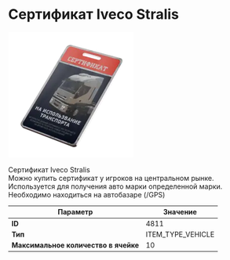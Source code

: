 # Сертификат Iveco Stralis

![Item Image](../img/4811.webp?raw=true)

Сертификат Iveco Stralis<br>Можно купить сертификат у игроков на центральном рынке.<br>Используется для получения авто марки определенной марки.<br>Необходимо находиться на автобазаре (/GPS)


| Параметр | Значение |
|----------|----------|
| **ID** | 4811 |
| **Тип** | ITEM_TYPE_VEHICLE |
| **Максимальное количество в ячейке** | 10 |

